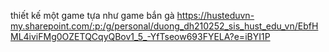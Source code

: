 thiết kế một game tựa như game bắn gà
https://husteduvn-my.sharepoint.com/:p:/g/personal/duong_dh210252_sis_hust_edu_vn/EbfHML4iviFMg0OZETQCqyQBov1_5_-YfTseow693FYELA?e=iBYI1P
